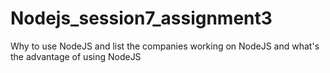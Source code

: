 # Nodejs_session7_assignment3
Why to use NodeJS and list the companies working on NodeJS and what's the advantage of using NodeJS
